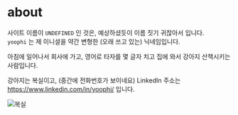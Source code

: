 # about

사이트 이름이 `UNDEFINED` 인 것은, 예상하셨듯이 이름 짓기 귀찮아서 입니다. <br />
`yoophi` 는 제 이니셜을 약간 변형한 (오래 쓰고 있는) 닉네임입니다.

아침에 일어나서 회사에 가고, 영어로 타자를 몇 글자 치고 집에 와서 강아지 산책시키는 사람입니다.

강아지는 복실이고, (중간에 전화번호가 보이네요)
LinkedIn 주소는 <https://www.linkedin.com/in/yoophi/> 입니다.

![복실](/images/boksil/IMG_7710.jpg)
